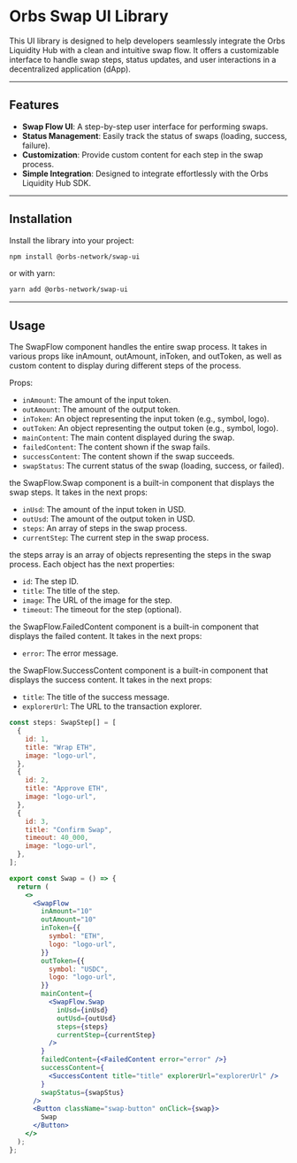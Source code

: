 # Orbs Swap UI Library

This UI library is designed to help developers seamlessly integrate the Orbs Liquidity Hub with a clean and intuitive swap flow. It offers a customizable interface to handle swap steps, status updates, and user interactions in a decentralized application (dApp).

---

## Features

- **Swap Flow UI**: A step-by-step user interface for performing swaps.
- **Status Management**: Easily track the status of swaps (loading, success, failure).
- **Customization**: Provide custom content for each step in the swap process.
- **Simple Integration**: Designed to integrate effortlessly with the Orbs Liquidity Hub SDK.

---

## Installation

Install the library into your project:

```bash
npm install @orbs-network/swap-ui
```

or with yarn:

```bash
yarn add @orbs-network/swap-ui
```

---

## Usage

The SwapFlow component handles the entire swap process. It takes in various props like inAmount, outAmount, inToken, and outToken, as well as custom content to display during different steps of the process.

Props:

- `inAmount`: The amount of the input token.
- `outAmount`: The amount of the output token.
- `inToken`: An object representing the input token (e.g., symbol, logo).
- `outToken`: An object representing the output token (e.g., symbol, logo).
- `mainContent`: The main content displayed during the swap.
- `failedContent`: The content shown if the swap fails.
- `successContent`: The content shown if the swap succeeds.
- `swapStatus`: The current status of the swap (loading, success, or failed).

the SwapFlow.Swap component is a built-in component that displays the swap steps. It takes in the next props:

- `inUsd`: The amount of the input token in USD.
- `outUsd`: The amount of the output token in USD.
- `steps`: An array of steps in the swap process.
- `currentStep`: The current step in the swap process.

the steps array is an array of objects representing the steps in the swap process. Each object has the next properties:

- `id`: The step ID.
- `title`: The title of the step.
- `image`: The URL of the image for the step.
- `timeout`: The timeout for the step (optional).

the SwapFlow.FailedContent component is a built-in component that displays the failed content. It takes in the next props:

- `error`: The error message.

the SwapFlow.SuccessContent component is a built-in component that displays the success content. It takes in the next props:

- `title`: The title of the success message.
- `explorerUrl`: The URL to the transaction explorer.

```jsx
const steps: SwapStep[] = [
  {
    id: 1,
    title: "Wrap ETH",
    image: "logo-url",
  },
  {
    id: 2,
    title: "Approve ETH",
    image: "logo-url",
  },
  {
    id: 3,
    title: "Confirm Swap",
    timeout: 40_000,
    image: "logo-url",
  },
];

export const Swap = () => {
  return (
    <>
      <SwapFlow
        inAmount="10"
        outAmount="10"
        inToken={{
          symbol: "ETH",
          logo: "logo-url",
        }}
        outToken={{
          symbol: "USDC",
          logo: "logo-url",
        }}
        mainContent={
          <SwapFlow.Swap
            inUsd={inUsd}
            outUsd={outUsd}
            steps={steps}
            currentStep={currentStep}
          />
        }
        failedContent={<FailedContent error="error" />}
        successContent={
          <SuccessContent title="title" explorerUrl="explorerUrl" />
        }
        swapStatus={swapStus}
      />
      <Button className="swap-button" onClick={swap}>
        Swap
      </Button>
    </>
  );
};
```
